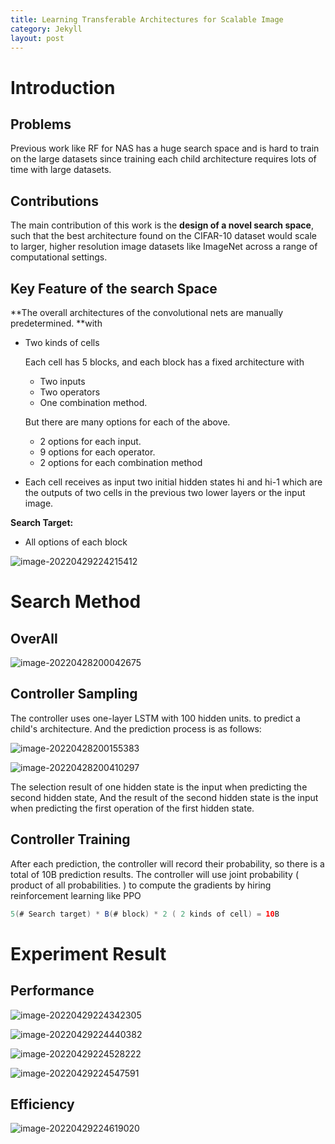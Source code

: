 ```yaml
---
title: Learning Transferable Architectures for Scalable Image
category: Jekyll
layout: post
---
```


# Introduction

## Problems

Previous work like RF for NAS has a huge search space and is hard to train on the large datasets since training each child architecture requires lots of time with large datasets. 

## Contributions

The main contribution of this work is the **design of a novel search space**, such that the best architecture found on the CIFAR-10 dataset would scale to larger, higher resolution image datasets like ImageNet across a range of computational settings.

## Key Feature of the search Space

**The overall architectures of the convolutional nets are manually predetermined. **with 

- Two kinds of cells

  Each cell has 5 blocks, and each block has a fixed architecture with 

  - Two inputs
  - Two operators
  - One combination method. 

  But there are many options for each of the above.

  - 2 options for each input.
  - 9 options for each operator.
  - 2 options for each combination method

- Each cell receives as input two initial hidden states hi and hi-1 which are the outputs of two cells in the previous two lower layers or the input image.

**Search Target:**

- All options of each block

![image-20220429224215412](../imgs/image-20220429224215412.png)

# Search Method

## OverAll

![image-20220428200042675](../imgs/image-20220428200042675.png)

## Controller Sampling

The controller uses one-layer LSTM with 100 hidden units. to predict a child's architecture. And the prediction process is as follows:

![image-20220428200155383](../imgs/image-20220428200155383.png)

![image-20220428200410297](../imgs/image-20220428200410297.png)

The selection result of one hidden state is the input when predicting the second hidden state,  And the result of the second hidden state is the input when predicting the first operation of the first hidden state. 

## Controller Training

After each prediction, the controller will record their probability, so there is a total of 10B prediction results.  The controller will use joint probability ( product of all probabilities. ) to compute the gradients by hiring reinforcement learning like PPO

```java
5(# Search target) * B(# block) * 2 ( 2 kinds of cell) = 10B
```

# Experiment Result

## Performance

![image-20220429224342305](../imgs/image-20220429224342305.png)

![image-20220429224440382](../imgs/image-20220429224440382.png)

![image-20220429224528222](../imgs/image-20220429224528222.png)

![image-20220429224547591](../imgs/image-20220429224547591.png)

## Efficiency

![image-20220429224619020](../imgs/image-20220429224619020.png)